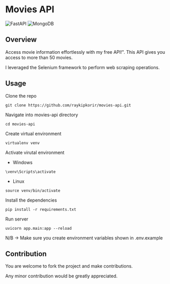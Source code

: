 # Movies API
![FastAPI](https://img.shields.io/badge/FastAPI-005571?style=for-the-badge&logo=fastapi)
![MongoDB](https://img.shields.io/badge/MongoDB-%234ea94b.svg?style=for-the-badge&logo=mongodb&logoColor=white)

## Overview
Access movie information effortlessly with my free API!". This API gives you access to more than 50 movies.

I leveraged the Selenium framework to perform web scraping operations.

## Usage
Clone the repo
```
git clone https://github.com/raykipkorir/movies-api.git
```
Navigate into movies-api directory
```
cd movies-api
```
Create virtual environment
```
virtualenv venv
```
Activate virutal environment
- Windows
```
\venv\Scripts\activate
```
- Linux
```
source venv/bin/activate
```
Install the dependencies
```
pip install -r requirements.txt
```
Run server
```
uvicorn app.main:app --reload
```
N/B -> Make sure you create environment variables shown in .env.example

## Contribution
You are welcome to fork the project and make contributions.

Any minor contribution would be greatly appreciated.
